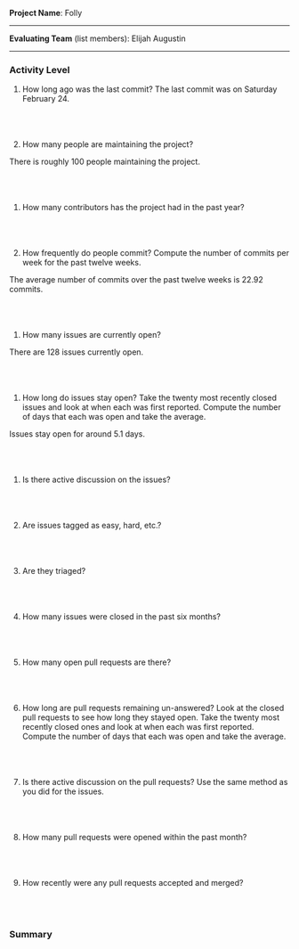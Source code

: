 **Project Name**: Folly


---

**Evaluating Team** (list members): Elijah Augustin

---

### Activity Level


1. How long ago was the last commit?
The last commit was on Saturday February 24.
<br><br><br><br>

1. How many people are maintaining the project?

There is roughly 100 people maintaining the project.
<br><br><br><br>

1. How many contributors has the project had in the past year?
<br><br><br><br>

1. How frequently do people commit? 
Compute the number of commits per week for the past twelve weeks.

The average number of commits over the past twelve weeks is 22.92 commits.
<br><br><br><br>

1. How many issues are currently open?

There are 128 issues currently open.
<br><br><br><br>

1. How long do issues stay open?
Take the twenty most recently closed issues and look at when each was first reported. 
Compute the number of days that each was open and take the average.


Issues stay open for around 5.1 days.
<br><br><br><br>

1. Is there active discussion on the issues?
<br><br><br><br>

1. Are issues tagged as easy, hard, etc.?
<br><br><br><br>


1. Are they triaged?
<br><br><br><br>

1. How many issues were closed in the past six months?
<br><br><br><br> 

1. How many open pull requests are there? 
<br><br><br><br>

1. How long are pull requests remaining un-answered?
Look at the closed pull requests to see how long they stayed open. Take the twenty most recently closed ones and look at when each was first reported. Compute the number of days that each was open and take the average.
<br><br><br><br>

1. Is there active discussion on the pull requests?
Use the same method as you did for the issues.
<br><br><br><br>

1. How many pull requests were opened within the past month?
<br><br><br><br>


1. How recently were any pull requests accepted and merged? 
<br><br><br><br>

### Summary

